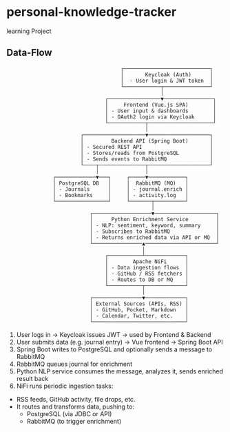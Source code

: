 # personal-knowledge-tracker
learning Project

## Data-Flow
```
                                     ┌────────────────────────────┐
                                     │       Keycloak (Auth)      │
                                     │  - User login & JWT token  │
                                     └────────────┬───────────────┘
                                                  │
                                ┌─────────────────▼────────────────┐
                                │     Frontend (Vue.js SPA)        │
                                │ - User input & dashboards        │
                                │ - OAuth2 login via Keycloak      │
                                └────────────┬─────────────────────┘
                                             │
                        ┌────────────────────▼────────────────────┐
                        │         Backend API (Spring Boot)       │
                        │ - Secured REST API                      │
                        │ - Stores/reads from PostgreSQL          │
                        │ - Sends events to RabbitMQ              │
                        └────┬───────────────┬────────────────────┘
                             │               │
               ┌─────────────▼───┐     ┌─────▼────────────┐
               │ PostgreSQL DB   │     │  RabbitMQ (MQ)   │
               │ - Journals      │     │ - journal.enrich │
               │ - Bookmarks     │     │ - activity.log   │
               └─────────────────┘     └───────┬──────────┘
                                               │
                           ┌───────────────────▼────────────────────┐
                           │      Python Enrichment Service         │
                           │ - NLP: sentiment, keyword, summary     │
                           │ - Subscribes to RabbitMQ               │
                           │ - Returns enriched data via API or MQ  │
                           └────────────────▲───────────────────────┘
                                            │
                                ┌───────────┴─────────────┐
                                │        Apache NiFi      │
                                │ - Data ingestion flows  │
                                │ - GitHub / RSS fetchers │
                                │ - Routes to DB or MQ    │
                                └───────────┬─────────────┘
                                            │
                           ┌────────────────▼─────────────┐
                           │ External Sources (APIs, RSS) │
                           │ - GitHub, Pocket, Markdown   │
                           │ - Calendar, Twitter, etc.    │
                           └──────────────────────────────┘

```
1. User logs in → Keycloak issues JWT → used by Frontend & Backend
2. User submits data (e.g. journal entry) → Vue frontend → Spring Boot API
3. Spring Boot writes to PostgreSQL and optionally sends a message to RabbitMQ
4. RabbitMQ queues journal for enrichment
5. Python NLP service consumes the message, analyzes it, sends enriched result back
6. NiFi runs periodic ingestion tasks:
  - RSS feeds, GitHub activity, file drops, etc.
  - It routes and transforms data, pushing to:
    - PostgreSQL (via JDBC or API)
    - RabbitMQ (to trigger enrichment)
